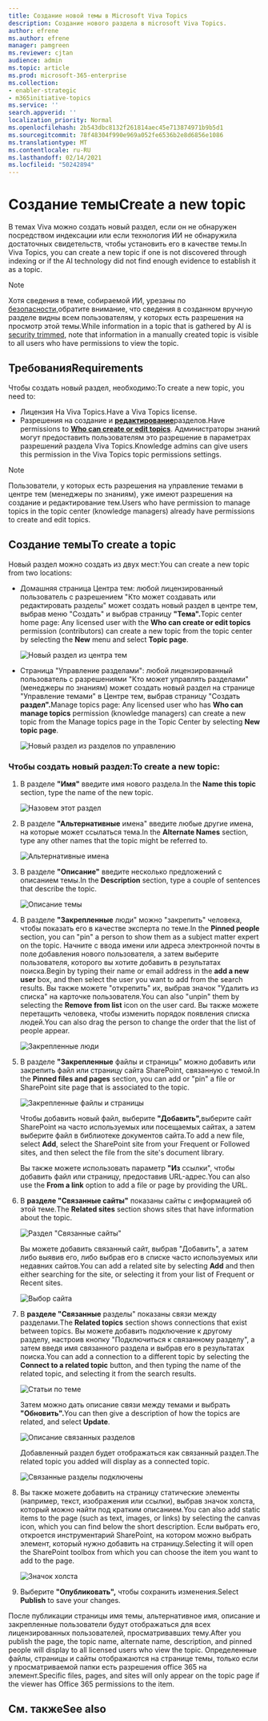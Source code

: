 ```yaml
---
title: Создание новой темы в Microsoft Viva Topics
description: Создание нового раздела в microsoft Viva Topics.
author: efrene
ms.author: efrene
manager: pamgreen
ms.reviewer: cjtan
audience: admin
ms.topic: article
ms.prod: microsoft-365-enterprise
ms.collection:
- enabler-strategic
- m365initiative-topics
ms.service: ''
search.appverid: ''
localization_priority: Normal
ms.openlocfilehash: 2b543dbc8132f261814aec45e713874971b9b5d1
ms.sourcegitcommit: 78f48304f990e969a052fe6536b2e8d6856e1086
ms.translationtype: MT
ms.contentlocale: ru-RU
ms.lasthandoff: 02/14/2021
ms.locfileid: "50242894"
---
```

# <a name="create-a-new-topic"></a><span data-ttu-id="f3ab0-103">Создание темы</span><span class="sxs-lookup"><span data-stu-id="f3ab0-103">Create a new topic</span></span> 

<span data-ttu-id="f3ab0-104">В темах Viva можно создать новый раздел, если он не обнаружен посредством индексации или если технология ИИ не обнаружила достаточных свидетельств, чтобы установить его в качестве темы.</span><span class="sxs-lookup"><span data-stu-id="f3ab0-104">In Viva Topics, you can create a new topic if one is not discovered through indexing or if the AI technology did not find enough evidence to establish it as a topic.</span></span>

> [!Note] 
> <span data-ttu-id="f3ab0-105">Хотя сведения в теме, собираемой ИИ, урезаны по [безопасности,](topic-experiences-security-trimming.md)обратите внимание, что сведения в созданном вручную разделе видны всем пользователям, у которых есть разрешения на просмотр этой темы.</span><span class="sxs-lookup"><span data-stu-id="f3ab0-105">While information in a topic that is gathered by AI is [security trimmed](topic-experiences-security-trimming.md), note that information in a manually created topic is visible to all users who have permissions to view the topic.</span></span> 


## <a name="requirements"></a><span data-ttu-id="f3ab0-106">Требования</span><span class="sxs-lookup"><span data-stu-id="f3ab0-106">Requirements</span></span>

<span data-ttu-id="f3ab0-107">Чтобы создать новый раздел, необходимо:</span><span class="sxs-lookup"><span data-stu-id="f3ab0-107">To create a new topic, you need to:</span></span>
- <span data-ttu-id="f3ab0-108">Лицензия На Viva Topics.</span><span class="sxs-lookup"><span data-stu-id="f3ab0-108">Have a Viva Topics license.</span></span>
- <span data-ttu-id="f3ab0-109">Разрешения на создание и [**редактирование**](https://docs.microsoft.com/microsoft-365/knowledge/topic-experiences-user-permissions)разделов.</span><span class="sxs-lookup"><span data-stu-id="f3ab0-109">Have permissions to [**Who can create or edit topics**](https://docs.microsoft.com/microsoft-365/knowledge/topic-experiences-user-permissions).</span></span> <span data-ttu-id="f3ab0-110">Администраторы знаний могут предоставить пользователям это разрешение в параметрах разрешений раздела Viva Topics.</span><span class="sxs-lookup"><span data-stu-id="f3ab0-110">Knowledge admins can give users this permission in the Viva Topics topic permissions settings.</span></span> 

> [!Note] 
> <span data-ttu-id="f3ab0-111">Пользователи, у которых есть разрешения на управление темами в центре тем (менеджеры по знаниям), уже имеют разрешения на создание и редактирование тем.</span><span class="sxs-lookup"><span data-stu-id="f3ab0-111">Users who have permission to manage topics in the topic center (knowledge managers) already have permissions to create and edit topics.</span></span>

## <a name="to-create-a-topic"></a><span data-ttu-id="f3ab0-112">Создание темы</span><span class="sxs-lookup"><span data-stu-id="f3ab0-112">To create a topic</span></span>

<span data-ttu-id="f3ab0-113">Новый раздел можно создать из двух мест:</span><span class="sxs-lookup"><span data-stu-id="f3ab0-113">You can create a new topic from two locations:</span></span>

- <span data-ttu-id="f3ab0-114">Домашняя страница Центра тем:  любой лицензированный пользователь с разрешением "Кто может создавать или редактировать <b></b> разделы" может создать новый раздел в центре тем, выбрав меню "Создать" и выбрав страницу <b>"Тема".</b></span><span class="sxs-lookup"><span data-stu-id="f3ab0-114">Topic center home page: Any licensed user with the **Who can create or edit topics** permission (contributors) can create a new topic from the topic center by selecting the <b>New</b> menu and select <b>Topic page</b>.</span></span></br> 

    ![Новый раздел из центра тем](../media/knowledge-management/new-topic.png) </br> 

- <span data-ttu-id="f3ab0-116">Страница "Управление разделами":  любой лицензированный пользователь с разрешениями "Кто может управлять разделами" (менеджеры по знаниям) может создать новый раздел на странице "Управление темами" в Центре тем, выбрав страницу "Создать <b>раздел".</b></span><span class="sxs-lookup"><span data-stu-id="f3ab0-116">Manage topics page:  Any licensed user who has **Who can manage topics** permission (knowledge managers) can create a new topic from the Manage topics page in the Topic Center by selecting <b>New topic page</b>.</span></span></br> 

    ![Новый раздел из разделов по управлению](../media/knowledge-management/new-topic-topic-center.png) </br> 

### <a name="to-create-a-new-topic"></a><span data-ttu-id="f3ab0-118">Чтобы создать новый раздел:</span><span class="sxs-lookup"><span data-stu-id="f3ab0-118">To create a new topic:</span></span>

1. <span data-ttu-id="f3ab0-119">В разделе **"Имя"** введите имя нового раздела.</span><span class="sxs-lookup"><span data-stu-id="f3ab0-119">In the **Name this topic** section, type the name of the new topic.</span></span>

    ![Назовем этот раздел](../media/knowledge-management/k-new-topic-page.png) </br> 


2. <span data-ttu-id="f3ab0-121">В разделе <b>"Альтернативные</b> имена" введите любые другие имена, на которые может ссылаться тема.</span><span class="sxs-lookup"><span data-stu-id="f3ab0-121">In the <b>Alternate Names</b> section, type any other names that the topic might be referred to.</span></span> 

    ![Альтернативные имена](../media/knowledge-management/alt-names.png) </br> 
3. <span data-ttu-id="f3ab0-123">В разделе <b>"Описание"</b> введите несколько предложений с описанием темы.</span><span class="sxs-lookup"><span data-stu-id="f3ab0-123">In the <b>Description</b> section, type a couple of sentences that describe the topic.</span></span> 

    ![Описание темы](../media/knowledge-management/description.png)</br>

4. <span data-ttu-id="f3ab0-125">В разделе <b>"Закрепленные</b> люди" можно "закрепить" человека, чтобы показать его в качестве эксперта по теме.</span><span class="sxs-lookup"><span data-stu-id="f3ab0-125">In the <b>Pinned people</b> section, you can "pin" a person to show them as a subject matter expert on the topic.</span></span> <span data-ttu-id="f3ab0-126">Начните с ввода имени или <b></b> адреса электронной почты в поле добавления нового пользователя, а затем выберите пользователя, которого вы хотите добавить в результатах поиска.</span><span class="sxs-lookup"><span data-stu-id="f3ab0-126">Begin by typing their name or email address in the <b>add a new user</b> box, and then select the user you want to add from the search results.</span></span> <span data-ttu-id="f3ab0-127">Вы также можете "открепить" <b></b> их, выбрав значок "Удалить из списка" на карточке пользователя.</span><span class="sxs-lookup"><span data-stu-id="f3ab0-127">You can also "unpin" them by selecting the <b>Remove from list</b> icon on the user card.</span></span> <span data-ttu-id="f3ab0-128">Вы также можете перетащить человека, чтобы изменить порядок появления списка людей.</span><span class="sxs-lookup"><span data-stu-id="f3ab0-128">You can also drag the person to change the order that the list of people appear.</span></span>
 
    ![Закрепленные люди](../media/knowledge-management/pinned-people.png)</br>


5. <span data-ttu-id="f3ab0-130">В разделе <b>"Закрепленные</b> файлы и страницы" можно добавить или закрепить файл или страницу сайта SharePoint, связанную с темой.</span><span class="sxs-lookup"><span data-stu-id="f3ab0-130">In the <b>Pinned files and pages</b> section, you can add or "pin" a file or SharePoint site page that is associated to the topic.</span></span>

   ![Закрепленные файлы и страницы](../media/knowledge-management/pinned-files-and-pages.png)</br>
 
    <span data-ttu-id="f3ab0-132">Чтобы добавить новый файл, выберите <b>"Добавить",</b>выберите сайт SharePoint на часто используемых или посещаемых сайтах, а затем выберите файл в библиотеке документов сайта.</span><span class="sxs-lookup"><span data-stu-id="f3ab0-132">To add a new file, select <b>Add</b>, select the SharePoint site from your Frequent or Followed sites, and then select the file from the site's document library.</span></span>

    <span data-ttu-id="f3ab0-133">Вы также можете использовать параметр <b>"Из</b> ссылки", чтобы добавить файл или страницу, предоставив URL-адрес.</span><span class="sxs-lookup"><span data-stu-id="f3ab0-133">You can also use the <b>From a link</b> option to add a file or page by providing the URL.</span></span> 


6.  <span data-ttu-id="f3ab0-134">В <b>разделе "Связанные сайты"</b> показаны сайты с информацией об этой теме.</span><span class="sxs-lookup"><span data-stu-id="f3ab0-134">The <b>Related sites</b> section shows sites that have information about the topic.</span></span> 

    ![Раздел "Связанные сайты"](../media/knowledge-management/related-sites.png)</br>

    <span data-ttu-id="f3ab0-136">Вы можете добавить связанный <b></b> сайт, выбрав "Добавить", а затем либо выявив его, либо выбрав его в списке часто используемых или недавних сайтов.</span><span class="sxs-lookup"><span data-stu-id="f3ab0-136">You can add a related site by selecting <b>Add</b> and then either searching for the site, or selecting it from your list of Frequent or Recent sites.</span></span></br>
    
    ![Выбор сайта](../media/knowledge-management/sites.png)</br>

7. <span data-ttu-id="f3ab0-138">В <b>разделе "Связанные</b> разделы" показаны связи между разделами.</span><span class="sxs-lookup"><span data-stu-id="f3ab0-138">The <b>Related topics</b> section shows connections that exist between topics.</span></span> <span data-ttu-id="f3ab0-139">Вы можете добавить подключение к другому <b></b> разделу, настроив кнопку "Подключиться к связанному разделу", а затем введя имя связанного раздела и выбрав его в результатах поиска.</span><span class="sxs-lookup"><span data-stu-id="f3ab0-139">You can add a connection to a different topic by selecting the <b>Connect to a related topic</b> button, and then typing the name of the related topic, and selecting it from the search results.</span></span> 

   ![Статьи по теме](../media/knowledge-management/related-topic.png)</br>  

    <span data-ttu-id="f3ab0-141">Затем можно дать описание связи между темами и выбрать <b>"Обновить".</b></span><span class="sxs-lookup"><span data-stu-id="f3ab0-141">You can then give a description of how the topics are related, and select <b>Update</b>.</span></span></br>

   ![Описание связанных разделов](../media/knowledge-management/related-topics-update.png)</br> 

   <span data-ttu-id="f3ab0-143">Добавленный раздел будет отображаться как связанный раздел.</span><span class="sxs-lookup"><span data-stu-id="f3ab0-143">The related topic you added will display as a connected topic.</span></span>

   ![Связанные разделы подключены](../media/knowledge-management/related-topics-final.png)</br> 


8. <span data-ttu-id="f3ab0-145">Вы также можете добавить на страницу статические элементы (например, текст, изображения или ссылки), выбрав значок холста, который можно найти под кратким описанием.</span><span class="sxs-lookup"><span data-stu-id="f3ab0-145">You can also add static items to the page (such as text, images, or links) by selecting the canvas icon, which you can find below the short description.</span></span> <span data-ttu-id="f3ab0-146">Если выбрать его, откроется инструментарий SharePoint, на котором можно выбрать элемент, который нужно добавить на страницу.</span><span class="sxs-lookup"><span data-stu-id="f3ab0-146">Selecting it will open the SharePoint toolbox from which you can choose the item you want to add to the page.</span></span>

   ![Значок холста](../media/knowledge-management/webpart-library.png)</br> 


9. <span data-ttu-id="f3ab0-148">Выберите **"Опубликовать",** чтобы сохранить изменения.</span><span class="sxs-lookup"><span data-stu-id="f3ab0-148">Select **Publish** to save your changes.</span></span> 

<span data-ttu-id="f3ab0-149">После публикации страницы имя темы, альтернативное имя, описание и закрепленные пользователи будут отображаться для всех лицензированных пользователей, просматривавших тему.</span><span class="sxs-lookup"><span data-stu-id="f3ab0-149">After you publish the page, the topic name, alternate name, description, and pinned people will display to all licensed users who view the topic.</span></span> <span data-ttu-id="f3ab0-150">Определенные файлы, страницы и сайты отображаются на странице темы, только если у просматриваемой папки есть разрешения office 365 на элемент.</span><span class="sxs-lookup"><span data-stu-id="f3ab0-150">Specific files, pages, and sites will only appear on the topic page if the viewer has Office 365 permissions to the item.</span></span> 



## <a name="see-also"></a><span data-ttu-id="f3ab0-151">См. также</span><span class="sxs-lookup"><span data-stu-id="f3ab0-151">See also</span></span>



  






